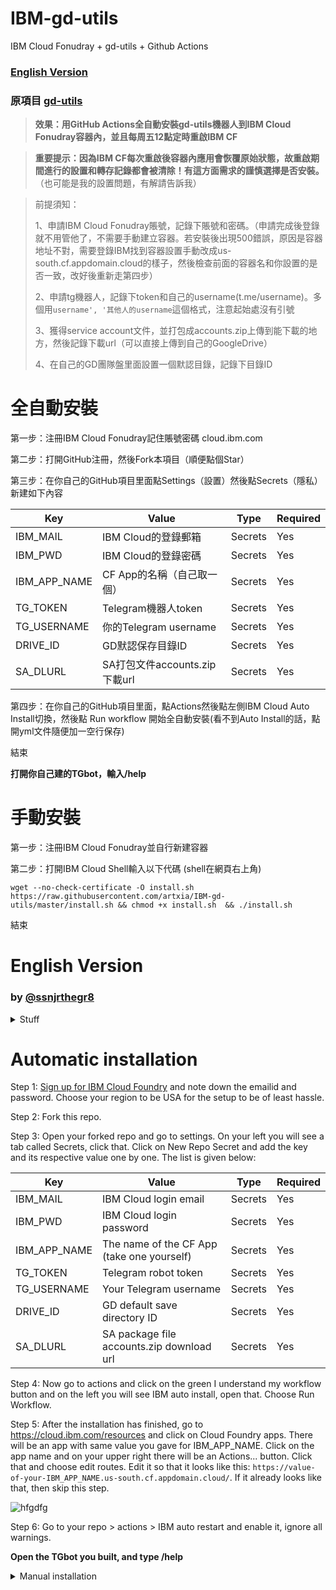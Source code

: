 # IBM-gd-utils

IBM Cloud Fonudray + gd-utils + Github Actions

### [English Version](#english-version-1)

### 原項目 [gd-utils](https://github.com/iwestlin/gd-utils)


> **效果：用GitHub Actions全自動安裝gd-utils機器人到IBM Cloud Fonudray容器內，並且每周五12點定時重啟IBM CF**

> **重要提示：因為IBM CF每次重啟後容器內應用會恢覆原始狀態，故重啟期間進行的設置和轉存記錄都會被清除！有這方面需求的謹慎選擇是否安裝。** （也可能是我的設置問題，有解請告訴我）

>
>前提須知：
>
>1、申請IBM Cloud Fonudray賬號，記錄下賬號和密碼。（申請完成後登錄就不用管他了，不需要手動建立容器。若安裝後出現500錯誤，原因是容器地址不對，需要登錄IBM找到容器設置手動改成us-south.cf.appdomain.cloud的樣子，然後檢查前面的容器名和你設置的是否一致，改好後重新走第四步）
>
>2、申請tg機器人，記錄下token和自己的username(t.me/username)。多個用`username', '其他人的username`這個格式，注意起始處沒有引號
>
>3、獲得service account文件，並打包成accounts.zip上傳到能下載的地方，然後記錄下載url（可以直接上傳到自己的GoogleDrive）
>
>4、在自己的GD團隊盤里面設置一個默認目錄，記錄下目錄ID
>

# 全自動安裝

第一步：注冊IBM Cloud Fonudray記住賬號密碼 cloud.ibm.com

第二步：打開GitHub注冊，然後Fork本項目（順便點個Star）

第三步：在你自己的GitHub項目里面點Settings（設置）然後點Secrets（隱私）新建如下內容

Key | Value | Type | Required
-- | -- | -- | --
IBM_MAIL | IBM Cloud的登錄郵箱 | Secrets | Yes
IBM_PWD | IBM Cloud的登錄密碼 | Secrets | Yes
IBM_APP_NAME | CF App的名稱（自己取一個） | Secrets | Yes
TG_TOKEN | Telegram機器人token | Secrets | Yes
TG_USERNAME | 你的Telegram username | Secrets | Yes
DRIVE_ID | GD默認保存目錄ID | Secrets | Yes
SA_DLURL | SA打包文件accounts.zip下載url | Secrets | Yes


第四步：在你自己的GitHub項目里面，點Actions然後點左側IBM Cloud Auto Install切換，然後點 Run workflow 開始全自動安裝(看不到Auto Install的話，點開yml文件隨便加一空行保存)

結束

**打開你自己建的TGbot，輸入/help**



# 手動安裝

第一步：注冊IBM Cloud Fonudray並自行新建容器

第二步：打開IBM Cloud Shell輸入以下代碼 (shell在網頁右上角)

 ```
wget --no-check-certificate -O install.sh https://raw.githubusercontent.com/artxia/IBM-gd-utils/master/install.sh && chmod +x install.sh  && ./install.sh
 ```

結束



# English Version
### by [@ssnjrthegr8](https://github.com/ssnjrthegr8)

<details>
<summary>Stuff</summary>
 
Effect: Use GitHub Actions to automatically install the gd-utils robot into the IBM Cloud Foundry container, and restart IBM CF at 12 o'clock every Friday

Important Note: Because the application in the container will be restored to its original state after each restart of IBM CF, the settings and dump records during the restart will be cleared! If you have this requirement, choose whether to install it carefully. ** (It may also be a problem with my settings, please tell me if you have a solution)

>
>Prerequisites:
>
>1. Apply for an IBM Cloud Foundry account and record the account and password. (After the application is completed, log in and you don’t have to worry about it. You don’t need to manually create the container. If a 500 error occurs after installation, the reason is that the container address is incorrect. You need to log in to IBM to find the container setting and manually change it to us-south.cf.appdomain.cloud , And then check whether the container name in front is consistent with the one you set, and re-take the fourth step after correcting
>
>2. Apply for tg robot, record the token and your username (t.me/username). Multiple use `username','other people's username` format, note that there is no quotation mark at the beginning
>
>3. Obtain the service account file, package it into accounts.zip and upload it to a place where it can be downloaded, and then record the download url (you can upload it directly to your GoogleDrive)
>
>4. Set a default directory in your GD team disk and record the directory ID
>
</details>

# Automatic installation

Step 1: [Sign up for IBM Cloud Foundry](https://cloud.ibm.com/) and note down the emailid and password. Choose your region to be USA for the setup to be of least hassle.

Step 2: Fork this repo.

Step 3: Open your forked repo and go to settings. On your left you will see a tab called Secrets, click that. Click on New Repo Secret and add the key and its respective value one by one. The list is given below:

Key | Value | Type | Required
-- | -- | -- | --
IBM_MAIL | IBM Cloud login email | Secrets | Yes
IBM_PWD | IBM Cloud login password | Secrets | Yes
IBM_APP_NAME | The name of the CF App (take one yourself) | Secrets | Yes
TG_TOKEN | Telegram robot token | Secrets | Yes
TG_USERNAME | Your Telegram username | Secrets | Yes
DRIVE_ID | GD default save directory ID | Secrets | Yes
SA_DLURL | SA package file accounts.zip download url | Secrets | Yes

Step 4: Now go to actions and click on the green I understand my workflow button and on the left you will see IBM auto install, open that. Choose Run Workflow.

Step 5: After the installation has finished, go to https://cloud.ibm.com/resources and click on Cloud Foundry apps. There will be an app with same value you gave for IBM_APP_NAME. Click on the app name and on your upper right there will be an Actions... button. Click that and choose edit routes. Edit it so that it looks like this:
`https://value-of-your-IBM_APP_NAME.us-south.cf.appdomain.cloud/`. If it already looks like that, then skip this step.

![hfgdfg](https://user-images.githubusercontent.com/50513568/102684302-40446200-4212-11eb-9238-8f082e0cbbad.png)

Step 6: Go to your repo > actions > IBM auto restart and enable it, ignore all warnings.

**Open the TGbot you built, and type /help**

<details>
<summary>Manual installation</summary>
Step 1: Register for IBM Cloud Foundry and create a new container by yourself

Step 2: Open the IBM Cloud Shell and enter the following code (shell is in the upper right corner of the page)

 ```
wget --no-check-certificate -O install.sh https://raw.githubusercontent.com/artxia/IBM-gd-utils/master/install.sh && chmod +x install.sh && ./install.sh
 ```
</details>
